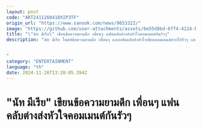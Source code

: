 ```yaml
---
layout: post
code: "ART2411260418XIP3TF"
origin_url: "https://www.sanook.com/news/9653322/"
image: "https://github.com/user-attachments/assets/6e55d8bd-6ff4-4124-bedf-7b8606748e38"
title: "\"นัท มีเรีย\" เขียนข้อความยามดึก เพื่อนๆ แฟนคลับต่างส่งหัวใจคอมเมนต์กันรัวๆ"
description: "นัท มีเรีย โพสต์ข้อความยามดึก เพื่อนๆ และแฟนคลับส่งหัวใจเขียนคอมเมนต์สวยให้รัวๆ เลยทีเดียว


"
category: "ENTERTAINMENT"
language: "th"
date: 2024-11-26T13:20:05.394Z
---
```


# "นัท มีเรีย" เขียนข้อความยามดึก เพื่อนๆ แฟนคลับต่างส่งหัวใจคอมเมนต์กันรัวๆ